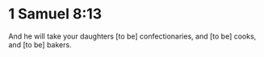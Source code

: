 # 1 Samuel 8:13

And he will take your daughters [to be] confectionaries, and [to be] cooks, and [to be] bakers.